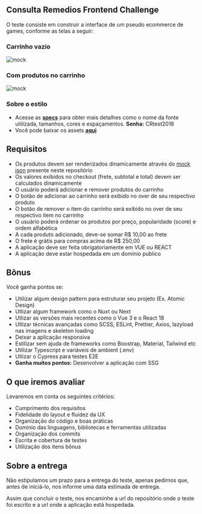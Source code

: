 ## Consulta Remedios Frontend Challenge

O teste consiste em construir a interface de um pseudo ecommerce de games,
conforme as telas a seguir:

### Carrinho vazio

![mock](https://i.imgur.com/BL3L07z.png)

### Com produtos no carrinho

![mock](https://i.imgur.com/8Ou0fpu.png)

### Sobre o estilo

- Acesse as [**specs**](https://xd.adobe.com/spec/75b714d8-3dc2-4c5c-545f-893589786ad3-0386/) para obter mais detalhes como
  o nome da fonte utilizada, tamanhos, cores e espaçamentos. **Senha:** CRtest2018
- Você pode baixar os assets [**aqui**](https://github.com/ConsultaRemedios/frontend-challenge/tree/master/assets)

## Requisitos

- Os produtos devem ser renderizados dinamicamente através do [mock json](https://github.com/ConsultaRemedios/frontend-challenge/blob/master/products.json) presente neste repositório
- Os valores exibidos no checkout (frete, subtotal e total) devem ser calculados dinamicamente
- O usuário poderá adicionar e remover produtos do carrinho
- O botão de adicionar ao carrinho será exibido no over de seu respectivo produto
- O botão de remover o item do carrinho será exibido no over de seu respectivo item no carrinho
- O usuário poderá ordenar os produtos por preço, popularidade (score) e ordem alfabética
- A cada produto adicionado, deve-se somar R$ 10,00 ao frete
- O frete é grátis para compras acima de R$ 250,00
- A aplicação deve ser feita obrigatoriamente em VUE ou REACT
- A aplicação deve estar hospedada em um domínio publico

## Bônus

Você ganha pontos se:

- Utilizar algum design pattern para estruturar seu projeto (Ex. Atomic Design)
- Utlizar algum framework como o Nuxt ou Next
- Utlizar as versões mais recentes como o Vue 3 e o React 18
- Utlizar técnicas avançadas como SCSS, ESLint, Prettier, Axios, lazyload nas imagens e skeleton loading
- Deixar a aplicação responsiva
- Estilizar sem ajuda de frameworks como Boostrap, Material, Tailwind etc
- Utilizar Typescript e variáveis de ambient (.env)
- Utlizar o Cypress para testes E2E
- **Ganha muitos pontos:** Desenvolver a aplicação com SSG

## O que iremos avaliar

Levaremos em conta os seguintes critérios:

- Cumprimento dos requisitos
- Fidelidade do layout e fluidez da UX
- Organização do código e boas práticas
- Domínio das linguagens, bibliotecas e ferramentas utilizadas
- Organização dos commits
- Escrita e cobertura de testes
- Utilização dos itens bônus

## Sobre a entrega

Não estipulamos um prazo para a entrega do teste, apenas pedimos que, antes de iniciá-lo,
nos informe uma data estimada de entrega.

Assim que concluir o teste, nos encaminhe a url do repositório onde o teste foi escrito e a url onde a aplicação está hospedada.
